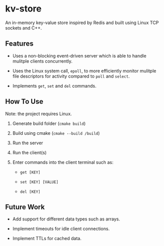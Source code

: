 # kv-store

An in-memory key-value store inspired by Redis and built using Linux TCP sockets and C++.
 
## Features

- Uses a non-blocking event-driven server which is able to handle mulitple clients concurrently.

- Uses the Linux system call, ```epoll```, to more efficiently monitor mulitple file descriptors for activity compared to ```poll``` and ```select```.

- Implements ```get```, ```set``` and ```del``` commands.

## How To Use

Note: the project requires Linux.

1. Generate build folder (```cmake build```)
1. Build using cmake (```cmake --build /build```)
2. Run the server
3. Run the client(s)
4. Enter commands into the client terminal such as:

    - ```get [KEY]```

    - ```set [KEY] [VALUE]```

    - ```del [KEY]```

## Future Work

- Add support for different data types such as arrays.

- Implement timeouts for idle client connections.

- Implement TTLs for cached data.
